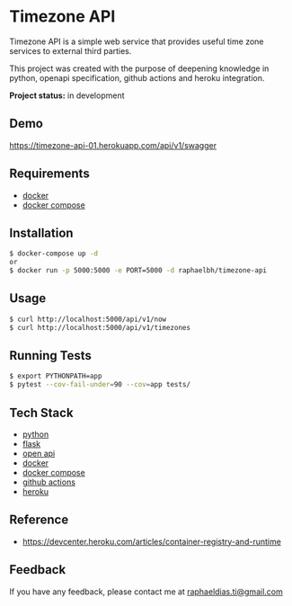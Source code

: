# Timezone API

Timezone API is a simple web service that provides useful time zone services to external third parties.

This project was created with the purpose of deepening knowledge in python, openapi specification, github actions and heroku integration.

**Project status:** in development

## Demo

https://timezone-api-01.herokuapp.com/api/v1/swagger

## Requirements

 - [docker](https://www.docker.com/)
 - [docker compose](https://docs.docker.com/compose/)

## Installation

```bash
$ docker-compose up -d
or
$ docker run -p 5000:5000 -e PORT=5000 -d raphaelbh/timezone-api
```
    
## Usage

```bash
$ curl http://localhost:5000/api/v1/now
$ curl http://localhost:5000/api/v1/timezones
```

## Running Tests

```bash
$ export PYTHONPATH=app
$ pytest --cov-fail-under=90 --cov=app tests/
```

## Tech Stack

- [python](https://www.python.org/)
- [flask](https://flask.palletsprojects.com/en/2.0.x/)
- [open api](https://swagger.io/specification/)
- [docker](https://www.docker.com/)
- [docker compose](https://docs.docker.com/compose/)
- [github actions](https://docs.github.com/en/actions)
- [heroku](https://www.heroku.com/)

## Reference

- https://devcenter.heroku.com/articles/container-registry-and-runtime

## Feedback

If you have any feedback, please contact me at raphaeldias.ti@gmail.com